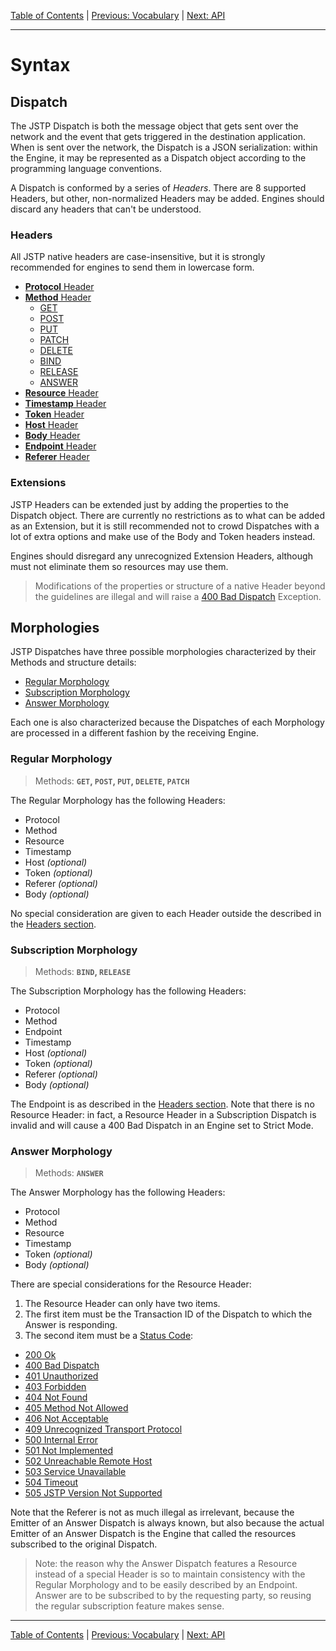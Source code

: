 [Table of Contents](../index.md) | [Previous: Vocabulary](../vocabulary.md) | [Next: API](../api.md)

---

Syntax
======


Dispatch
------------

The JSTP Dispatch is both the message object that gets sent over the network and the event that gets triggered in the destination application. When is sent over the network, the Dispatch is a JSON serialization: within the Engine, it may be represented as a Dispatch object according to the programming language conventions.

A Dispatch is conformed by a series of _Headers_. There are 8 supported Headers, but other, non-normalized Headers may be added. Engines should discard any headers that can't be understood.

### Headers

All JSTP native headers are case-insensitive, but it is strongly recommended for engines to send them in lowercase form.

- [**Protocol** Header](protocol.md)
- [**Method** Header](method.md)
  - [GET](method.md#get)
  - [POST](method.md#post)
  - [PUT](method.md#put)
  - [PATCH](method.md#patch)
  - [DELETE](method.md#delete)
  - [BIND](method.md#bind)
  - [RELEASE](method.md#release)
  - [ANSWER](method.md#answer)
- [**Resource** Header](resource.md)
- [**Timestamp** Header](timestamp.md)
- [**Token** Header](token.md)
- [**Host** Header](host.md)
- [**Body** Header](body.md)
- [**Endpoint** Header](endpoint.md)
- [**Referer** Header](referer.md)

### Extensions 

JSTP Headers can be extended just by adding the properties to the Dispatch object. There are currently no restrictions as to what can be added as an Extension, but it is still recommended not to crowd Dispatches with a lot of extra options and make use of the Body and Token headers instead.

Engines should disregard any unrecognized Extension Headers, although must not eliminate them so resources may use them.

> Modifications of the properties or structure of a native Header beyond the guidelines are illegal and will raise a [400 Bad Dispatch](exception.md#400-bad-dispatch) Exception.

Morphologies
------------

JSTP Dispatches have three possible morphologies characterized by their Methods and structure details:

- [Regular Morphology](#regular-morphology)
- [Subscription Morphology](#subscription-morphology)
- [Answer Morphology](#answer-morphology)

Each one is also characterized because the Dispatches of each Morphology are processed in a different fashion by the receiving Engine. 

### Regular Morphology

> Methods: **`GET`, `POST`, `PUT`, `DELETE`, `PATCH`**

The Regular Morphology has the following Headers:

- Protocol
- Method
- Resource
- Timestamp
- Host _(optional)_
- Token _(optional)_
- Referer _(optional)_
- Body _(optional)_

No special consideration are given to each Header outside the described in the [Headers section](#headers).

### Subscription Morphology

> Methods: **`BIND`, `RELEASE`**

The Subscription Morphology has the following Headers:

- Protocol
- Method
- Endpoint
- Timestamp
- Host _(optional)_
- Token _(optional)_
- Referer _(optional)_
- Body _(optional)_

The Endpoint is as described in the [Headers section](#headers). Note that there is no Resource Header: in fact, a Resource Header in a Subscription Dispatch is invalid and will cause a 400 Bad Dispatch in an Engine set to Strict Mode.

### Answer Morphology

> Methods: **`ANSWER`**

The Answer Morphology has the following Headers:

- Protocol
- Method
- Resource
- Timestamp
- Token _(optional)_
- Body _(optional)_

There are special considerations for the Resource Header:

1. The Resource Header can only have two items. 
2. The first item must be the Transaction ID of the Dispatch to which the Answer is responding.
3. The second item must be a [Status Code](status-code.md):
  - [200 Ok](status-code.md#200-ok)
  - [400 Bad Dispatch](status-code.md#400-bad-dispatch)
  - [401 Unauthorized](status-code.md#401-unauthorized)
  - [403 Forbidden](status-code.md#403-forbidden)
  - [404 Not Found](status-code.md#404-not-found)
  - [405 Method Not Allowed](status-code.md#405-method-not-allowed)
  - [406 Not Acceptable](status-code.md#406-not-acceptable)
  - [409 Unrecognized Transport Protocol](status-code.md#409-unrecognized-transport-protocol)
  - [500 Internal Error](status-code.md#500-internal-error)
  - [501 Not Implemented](status-code.md#501-not-implemented)
  - [502 Unreachable Remote Host](status-code.md#502-unreachable-remote-host)
  - [503 Service Unavailable](status-code.md#503-service-unavailable)
  - [504 Timeout](status-code.md#504-timeout)
  - [505 JSTP Version Not Supported](status-code.md#505-jstp-version-not-supported)


Note that the Referer is not as much illegal as irrelevant, because the Emitter of an Answer Dispatch is always known, but also because the actual Emitter of an Answer Dispatch is the Engine that called the resources subscribed to the original Dispatch.

> Note: the reason why the Answer Dispatch features a Resource instead of a special Header is so to maintain consistency with the Regular Morphology and to be easily described by an Endpoint. Answer are to be subscribed to by the requesting party, so reusing the regular subscription feature makes sense.

---

[Table of Contents](../index.md) | [Previous: Vocabulary](../vocabulary.md) | [Next: API](../api.md)
